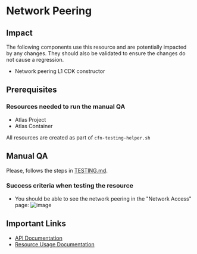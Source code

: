 # Network Peering

## Impact 
The following components use this resource and are potentially impacted by any changes. They should also be validated to ensure the changes do not cause a regression.
 - Network peering L1 CDK constructor


## Prerequisites 
### Resources needed to run the manual QA
- Atlas Project
- Atlas Container

All resources are created as part of `cfn-testing-helper.sh`

## Manual QA
Please, follows the steps in [TESTING.md](../../../TESTING.md.md).


### Success criteria when testing the resource
- You should be able to see the network peering in the "Network Access" page:
![image](https://user-images.githubusercontent.com/5663078/227514067-123c7343-1066-4ba7-802a-03a73a810c78.png)


## Important Links
- [API Documentation](https://www.mongodb.com/docs/atlas/reference/api-resources-spec/#tag/Network-Peering)
- [Resource Usage Documentation](https://www.mongodb.com/docs/atlas/reference/atlas-operator/ak8so-network-peering/)